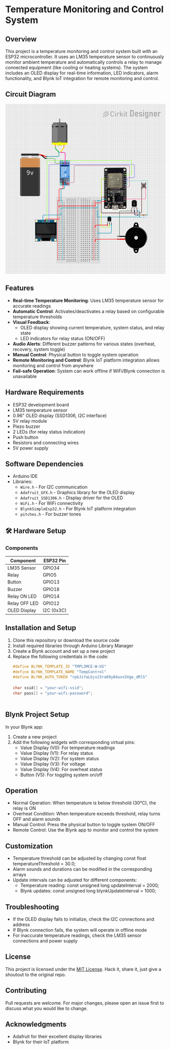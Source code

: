 # Temperature Monitoring and Control System

## Overview
This project is a temperature monitoring and control system built with an ESP32 microcontroller. It uses an LM35 temperature sensor to continuously monitor ambient temperature and automatically controls a relay to manage connected equipment (like cooling or heating systems). The system includes an OLED display for real-time information, LED indicators, alarm functionality, and Blynk IoT integration for remote monitoring and control.

## Circuit Diagram
![Circuit Diagram](https://github.com/manuvamsi/LM_35_Temp_Monitoring/blob/b465468f6503a9ae3d4b1482b1303875033273a0/LM_35_temp_monitoring/circuit_image.png)

## Features
- **Real-time Temperature Monitoring**: Uses LM35 temperature sensor for accurate readings
- **Automatic Control**: Activates/deactivates a relay based on configurable temperature thresholds
- **Visual Feedback**:
  - OLED display showing current temperature, system status, and relay state
  - LED indicators for relay status (ON/OFF)
- **Audio Alerts**: Different buzzer patterns for various states (overheat, recovery, system toggle)
- **Manual Control**: Physical button to toggle system operation
- **Remote Monitoring and Control**: Blynk IoT platform integration allows monitoring and control from anywhere
- **Fail-safe Operation**: System can work offline if WiFi/Blynk connection is unavailable

## Hardware Requirements
- ESP32 development board
- LM35 temperature sensor
- 0.96" OLED display (SSD1306, I2C interface)
- 5V relay module
- Piezo buzzer
- 2 LEDs (for relay status indication)
- Push button
- Resistors and connecting wires
- 5V power supply

## Software Dependencies
- Arduino IDE
- Libraries:
  - `Wire.h` - For I2C communication
  - `Adafruit_GFX.h` - Graphics library for the OLED display
  - `Adafruit_SSD1306.h` - Display driver for the OLED
  - `WiFi.h` - For WiFi connectivity
  - `BlynkSimpleEsp32.h` - For Blynk IoT platform integration
  - `pitches.h` - For buzzer tones

## 🛠️ Hardware Setup
### Components
| Component       | ESP32 Pin |
|-----------------|-----------|
| LM35 Sensor     | GPIO34    |
| Relay           | GPIO5     |
| Button          | GPIO13    |
| Buzzer          | GPIO18    |
| Relay ON LED    | GPIO14    |
| Relay OFF LED   | GPIO12    |
| OLED Display    | I2C (0x3C)|

## Installation and Setup
1. Clone this repository or download the source code
2. Install required libraries through Arduino Library Manager
3. Create a Blynk account and set up a new project
4. Replace the following credentials in the code:
   ```cpp
   #define BLYNK_TEMPLATE_ID "TMPL3MCE-W-US"
   #define BLYNK_TEMPLATE_NAME "TempControl"
   #define BLYNK_AUTH_TOKEN "rpbJiYaLbjx23ra69y84uos5Xge_dRlS"
   
   char ssid[] = "your-wifi-ssid";
   char pass[] = "your-wifi-password";
   


## Blynk Project Setup
In your Blynk app:
1. Create a new project
2. Add the following widgets with corresponding virtual pins:
      - Value Display (V0): For temperature readings
      - Value Display (V1): For relay status
      - Value Display (V2): For system status
      - Value Display (V3): For voltage
      - Value Display (V4): For overheat status
      - Button (V5): For toggling system on/off

## Operation
- Normal Operation: When temperature is below threshold (30°C), the relay is ON
- Overheat Condition: When temperature exceeds threshold, relay turns OFF and alarm sounds
- Manual Control: Press the physical button to toggle system ON/OFF
- Remote Control: Use the Blynk app to monitor and control the system

## Customization
  - Temperature threshold can be adjusted by changing const float temperatureThreshold = 30.0;
  - Alarm sounds and durations can be modified in the corresponding arrays
  - Update intervals can be adjusted for different components:
      - Temperature reading: const unsigned long updateInterval = 2000;
      - Blynk updates: const unsigned long blynkUpdateInterval = 1000;

## Troubleshooting
- If the OLED display fails to initialize, check the I2C connections and address
- If Blynk connection fails, the system will operate in offline mode
- For inaccurate temperature readings, check the LM35 sensor connections and power supply


## License
This project is licensed under the [MIT License](LICENSE). Hack it, share it, just give a shoutout to the original repo.

## Contributing
Pull requests are welcome. For major changes, please open an issue first to discuss what you would like to change.

## Acknowledgments
  - Adafruit for their excellent display libraries
  - Blynk for their IoT platform
